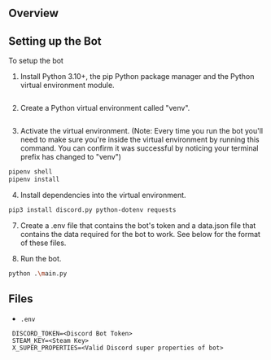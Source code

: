 ## Overview


## Setting up the Bot

To setup the bot
1. Install Python 3.10+, the pip Python package manager and the Python virtual environment module.
```bash

```

2. Create a Python virtual environment called "venv".
```bash

```

3. Activate the virtual environment. (Note: Every time you run the bot you'll need to make sure you're inside the virtual environment by running this command. You can confirm it was successful by noticing your terminal prefix has changed to "venv")
```bash
pipenv shell
pipenv install
```

4. Install dependencies into the virtual environment.
```bash
pip3 install discord.py python-dotenv requests
```

7. Create a .env file that contains the bot's token and a data.json file that contains the data required for the bot to work. See below for the format of these files.

8. Run the bot.
```bash
python .\main.py
```

## Files

- `.env`
```
 DISCORD_TOKEN=<Discord Bot Token>
 STEAM_KEY=<Steam Key>
 X_SUPER_PROPERTIES=<Valid Discord super properties of bot>
```
